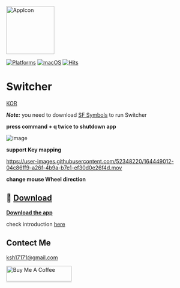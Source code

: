 <img alt="AppIcon" src="https://user-images.githubusercontent.com/52348220/164444909-37522368-942e-49fc-8e30-80ca99d5ad4e.png" width="128px" align="center" />

[![Platforms](https://img.shields.io/badge/Platforms-macOS-blue?style=flat-square)](https://apps.apple.com/app/id1591155142)
[![macOS](https://img.shields.io/badge/macOS-12.0-blue.svg)](https://developer.apple.com/macOS)
[![Hits](https://hits.seeyoufarm.com/api/count/incr/badge.svg?url=https%3A%2F%2Fgithub.com%2Ftkgka%2FSwitcher&count_bg=%2379C83D&title_bg=%23555555&icon=&icon_color=%23E7E7E7&title=hits&edge_flat=false)](https://hits.seeyoufarm.com)

# Switcher

<a href ="https://github.com/tkgka/Switcher/blob/main/Readme/README_KR.md" >KOR</a>

***Note:*** you need to download [SF Symbols](https://developer.apple.com/sf-symbols/) to run Switcher

**press command + q twice to shutdown app**

![image](https://user-images.githubusercontent.com/52348220/150669417-04c33fc1-5780-4627-abf4-359eaa5a333c.gif)


**support Key mapping**

https://user-images.githubusercontent.com/52348220/164449012-04c86ff9-a26f-4b9a-b7e1-ef30d0e26f4d.mov


**change mouse Wheel direction**


## 💾 [Download](https://github.com/tkgka/Switcher/releases) 
[**Download the app**](https://github.com/tkgka/Switcher/releases/download/v2.0.6/Switcher.dmg)


check introduction <a href = "https://github.com/tkgka/Switcher/blob/main/Readme/HowToUse_EN.md"> here </a>

## Contect Me
ksh17171@gmail.com

<a href="https://www.buymeacoffee.com/tkgka" target="_blank"><img src="https://www.buymeacoffee.com/assets/img/custom_images/orange_img.png" alt="Buy Me A Coffee" style="height: 41px !important;width: 174px !important;box-shadow: 0px 3px 2px 0px rgba(190, 190, 190, 0.5) !important;-webkit-box-shadow: 0px 3px 2px 0px rgba(190, 190, 190, 0.5) !important;" ></a>


